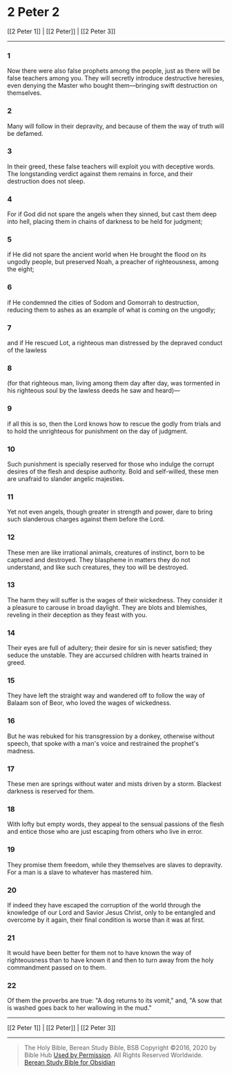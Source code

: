 # 2 Peter 2

[[2 Peter 1]] | [[2 Peter]] | [[2 Peter 3]]

---

### 1
Now there were also false prophets among the people, just as there will be false teachers among you. They will secretly introduce destructive heresies, even denying the Master who bought them—bringing swift destruction on themselves.

### 2
Many will follow in their depravity, and because of them the way of truth will be defamed.

### 3
In their greed, these false teachers will exploit you with deceptive words. The longstanding verdict against them remains in force, and their destruction does not sleep.

### 4
For if God did not spare the angels when they sinned, but cast them deep into hell, placing them in chains of darkness to be held for judgment;

### 5
if He did not spare the ancient world when He brought the flood on its ungodly people, but preserved Noah, a preacher of righteousness, among the eight;

### 6
if He condemned the cities of Sodom and Gomorrah to destruction, reducing them to ashes as an example of what is coming on the ungodly;

### 7
and if He rescued Lot, a righteous man distressed by the depraved conduct of the lawless

### 8
(for that righteous man, living among them day after day, was tormented in his righteous soul by the lawless deeds he saw and heard)—

### 9
if all this is so, then the Lord knows how to rescue the godly from trials and to hold the unrighteous for punishment on the day of judgment.

### 10
Such punishment is specially reserved for those who indulge the corrupt desires of the flesh and despise authority. Bold and self-willed, these men are unafraid to slander angelic majesties.

### 11
Yet not even angels, though greater in strength and power, dare to bring such slanderous charges against them before the Lord.

### 12
These men are like irrational animals, creatures of instinct, born to be captured and destroyed. They blaspheme in matters they do not understand, and like such creatures, they too will be destroyed.

### 13
The harm they will suffer is the wages of their wickedness. They consider it a pleasure to carouse in broad daylight. They are blots and blemishes, reveling in their deception as they feast with you.

### 14
Their eyes are full of adultery; their desire for sin is never satisfied; they seduce the unstable. They are accursed children with hearts trained in greed.

### 15
They have left the straight way and wandered off to follow the way of Balaam son of Beor, who loved the wages of wickedness.

### 16
But he was rebuked for his transgression by a donkey, otherwise without speech, that spoke with a man's voice and restrained the prophet's madness.

### 17
These men are springs without water and mists driven by a storm. Blackest darkness is reserved for them.

### 18
With lofty but empty words, they appeal to the sensual passions of the flesh and entice those who are just escaping from others who live in error.

### 19
They promise them freedom, while they themselves are slaves to depravity. For a man is a slave to whatever has mastered him.

### 20
If indeed they have escaped the corruption of the world through the knowledge of our Lord and Savior Jesus Christ, only to be entangled and overcome by it again, their final condition is worse than it was at first.

### 21
It would have been better for them not to have known the way of righteousness than to have known it and then to turn away from the holy commandment passed on to them.

### 22
Of them the proverbs are true: "A dog returns to its vomit," and, "A sow that is washed goes back to her wallowing in the mud."

---

[[2 Peter 1]] | [[2 Peter]] | [[2 Peter 3]]

---

> The Holy Bible, Berean Study Bible, BSB
> Copyright &copy;2016, 2020 by Bible Hub
> [Used by Permission](https://berean.bible/terms.htm). All Rights Reserved Worldwide.
> [Berean Study Bible for Obsidian](https://github.com/gapmiss/berean-study-bible-for-obsidian)

